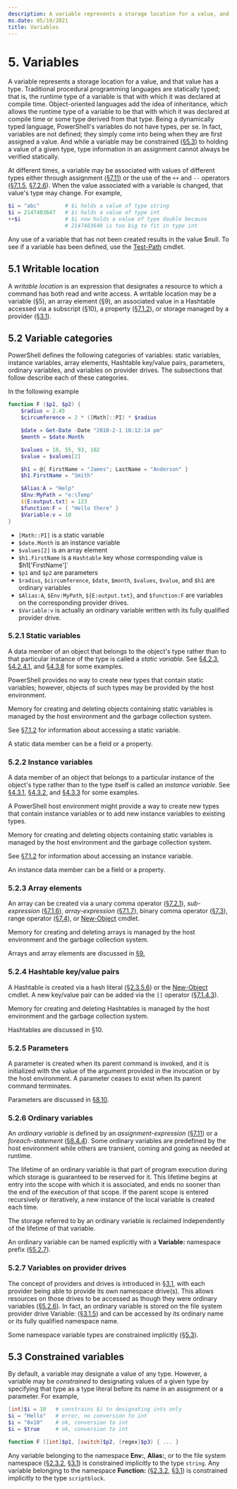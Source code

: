 ```yaml
---
description: A variable represents a storage location for a value, and that value has a type.
ms.date: 05/19/2021
title: Variables
---
```

# 5. Variables

A variable represents a storage location for a value, and that value has a type. Traditional
procedural programming languages are statically typed; that is, the runtime type of a variable is
that with which it was declared at compile time. Object-oriented languages add the idea of
inheritance, which allows the runtime type of a variable to be that with which it was declared at
compile time or some type derived from that type. Being a dynamically typed language, PowerShell's
variables do not have types, per se. In fact, variables are not defined; they simply come into being
when they are first assigned a value. And while a variable may be constrained ([§5.3][§5.3]) to holding
a value of a given type, type information in an assignment cannot always be verified statically.

At different times, a variable may be associated with values of different types either through
assignment ([§7.11][§7.11]) or the use of the `++` and `‑‑` operators ([§7.1.5][§7.1.5], [§7.2.6][§7.2.6]). When the
value associated with a variable is changed, that value's type may change. For example,

```powershell
$i = "abc"        # $i holds a value of type string
$i = 2147483647   # $i holds a value of type int
++$i              # $i now holds a value of type double because
                  # 2147483648 is too big to fit in type int
```

Any use of a variable that has not been created results in the value $null. To see if a variable has
been defined, use the [Test-Path](xref:Microsoft.PowerShell.Management.Test-Path) cmdlet.

## 5.1 Writable location

A *writable location* is an expression that designates a resource to which a command has both read
and write access. A writable location may be a variable (§5), an array element (§9), an associated
value in a Hashtable accessed via a subscript (§10), a property ([§7.1.2][§7.1.2]), or storage managed by
a provider ([§3.1][§3.1]).

## 5.2 Variable categories

PowerShell defines the following categories of variables: static variables, instance variables,
array elements, Hashtable key/value pairs, parameters, ordinary variables, and variables on provider
drives. The subsections that follow describe each of these categories.

In the following example

```powershell
function F ($p1, $p2) {
    $radius = 2.45
    $circumference = 2 * ([Math]::PI) * $radius

    $date = Get-Date -Date "2010-2-1 10:12:14 pm"
    $month = $date.Month

    $values = 10, 55, 93, 102
    $value = $values[2]

    $h1 = @{ FirstName = "James"; LastName = "Anderson" }
    $h1.FirstName = "Smith"

    $Alias:A = "Help"
    $Env:MyPath = "e:\Temp"
    ${E:output.txt} = 123
    $function:F = { "Hello there" }
    $Variable:v = 10
}
```

- `[Math::PI]` is a static variable
- `$date.Month` is an instance variable
- `$values[2]` is an array element
- `$h1.FirstName` is a `Hashtable` key whose corresponding value is $h1['FirstName']`
- `$p1` and `$p2` are parameters
- `$radius`, `$circumference`, `$date`, `$month`, `$values`, `$value`, and `$h1` are ordinary
  variables
- `$Alias:A`, `$Env:MyPath`, `${E:output.txt}`, and `$function:F` are variables on the corresponding
  provider drives.
- `$Variable:v` is actually an ordinary variable written with its fully qualified provider drive.

### 5.2.1 Static variables

A data member of an object that belongs to the object's type rather than to that particular instance
of the type is called a *static variable*. See [§4.2.3][§4.2.3], [§4.2.4.1][§4.2.4.1], and [§4.3.8][§4.3.8] for some
examples.

PowerShell provides no way to create new types that contain static variables; however, objects of
such types may be provided by the host environment.

Memory for creating and deleting objects containing static variables is managed by the host
environment and the garbage collection system.

See [§7.1.2][§7.1.2] for information about accessing a static variable.

A static data member can be a field or a property.

### 5.2.2 Instance variables

A data member of an object that belongs to a particular instance of the object's type rather than to
the type itself is called an *instance variable*. See [§4.3.1][§4.3.1], [§4.3.2][§4.3.2], and [§4.3.3][§4.3.3] for
some examples.

A PowerShell host environment might provide a way to create new types that contain instance
variables or to add new instance variables to existing types.

Memory for creating and deleting objects containing static variables is managed by the host
environment and the garbage collection system.

See [§7.1.2][§7.1.2] for information about accessing an instance variable.

An instance data member can be a field or a property.

### 5.2.3 Array elements

An array can be created via a unary comma operator ([§7.2.1][§7.2.1]), *sub-expression* ([§7.1.6][§7.1.6]),
*array-expression* ([§7.1.7][§7.1.7]), binary comma operator ([§7.3][§7.3]), range operator ([§7.4][§7.4]), or
[New-Object](xref:Microsoft.PowerShell.Utility.New-Object) cmdlet.

Memory for creating and deleting arrays is managed by the host environment and the garbage
collection system.

Arrays and array elements are discussed in [§9.][§9.]

### 5.2.4 Hashtable key/value pairs

A Hashtable is created via a hash literal ([§2.3.5.6][§2.3.5.6]) or the
[New-Object](xref:Microsoft.PowerShell.Utility.New-Object) cmdlet. A new key/value pair can be added
via the `[]` operator ([§7.1.4.3][§7.1.4.3]).

Memory for creating and deleting Hashtables is managed by the host environment and the garbage
collection system.

Hashtables are discussed in §10.

### 5.2.5 Parameters

A parameter is created when its parent command is invoked, and it is initialized with the value of
the argument provided in the invocation or by the host environment. A parameter ceases to exist when
its parent command terminates.

Parameters are discussed in [§8.10][§8.10].

### 5.2.6 Ordinary variables

An *ordinary variable* is defined by an *assignment-expression* ([§7.11][§7.11]) or a *foreach-statement*
([§8.4.4][§8.4.4]). Some ordinary variables are predefined by the host environment while others are
transient, coming and going as needed at runtime.

The lifetime of an ordinary variable is that part of program execution during which storage is
guaranteed to be reserved for it. This lifetime begins at entry into the scope with which it is
associated, and ends no sooner than the end of the execution of that scope. If the parent scope is
entered recursively or iteratively, a new instance of the local variable is created each time.

The storage referred to by an ordinary variable is reclaimed independently of the lifetime of that
variable.

An ordinary variable can be named explicitly with a **Variable:** namespace prefix ([§5.2.7][§5.2.7]).

### 5.2.7 Variables on provider drives

The concept of providers and drives is introduced in [§3.1][§3.1], with each provider being able to
provide its own namespace drive(s). This allows resources on those drives to be accessed as though
they were ordinary variables ([§5.2.6][§5.2.6]). In fact, an ordinary variable is stored on the file
system provider drive Variable: ([§3.1.5][§3.1.5]) and can be accessed by its ordinary name or its fully
qualified namespace name.

Some namespace variable types are constrained implicitly ([§5.3][§5.3]).

## 5.3 Constrained variables

By default, a variable may designate a value of any type. However, a variable may be *constrained*
to designating values of a given type by specifying that type as a type literal before its name in
an assignment or a parameter. For example,

```powershell
[int]$i = 10   # constrains $i to designating ints only
$i = "Hello"   # error, no conversion to int
$i = "0x10"    # ok, conversion to int
$i = $true     # ok, conversion to int

function F ([int]$p1, [switch]$p2, [regex]$p3) { ... }
```

Any variable belonging to the namespace **Env:**, **Alias:**, or to the file system namespace
([§2.3.2][§2.3.2], [§3.1][§3.1]) is constrained implicitly to the type `string`. Any variable belonging to the
namespace **Function:** ([§2.3.2][§2.3.2], [§3.1][§3.1]) is constrained implicitly to the type `scriptblock`.

<!-- reference links -->
[§2.3.2]: chapter-02.md#232-variables
[§2.3.5.6]: chapter-02.md#2356-hash-literals
[§3.1.5]: chapter-03.md#315-variables
[§3.1]: chapter-03.md#31-providers-and-drives
[§4.2.3]: chapter-04.md#423-integer
[§4.2.4.1]: chapter-04.md#4241-float-and-double
[§4.3.1]: chapter-04.md#431-strings
[§4.3.2]: chapter-04.md#432-arrays
[§4.3.3]: chapter-04.md#433-hashtables
[§4.3.8]: chapter-04.md#438-the-math-type
[§5.2.6]: chapter-05.md#526-ordinary-variables
[§5.2.7]: chapter-05.md#527-variables-on-provider-drives
[§5.3]: chapter-05.md#53-constrained-variables
[§7.1.2]: chapter-07.md#712-member-access
[§7.1.4.3]: chapter-07.md#7143-subscripting-a-hashtable
[§7.1.5]: chapter-07.md#715-postfix-increment-and-decrement-operators
[§7.1.6]: chapter-07.md#716--operator
[§7.1.7]: chapter-07.md#717--operator
[§7.11]: chapter-07.md#711-assignment-operators
[§7.2.1]: chapter-07.md#721-unary-comma-operator
[§7.2.6]: chapter-07.md#726-prefix-increment-and-decrement-operators
[§7.3]: chapter-07.md#73-binary-comma-operator
[§7.4]: chapter-07.md#74-range-operator
[§8.10]: chapter-08.md#810-function-definitions
[§8.4.4]: chapter-08.md#844-the-foreach-statement
[§9.]: chapter-09.md#9-arrays
